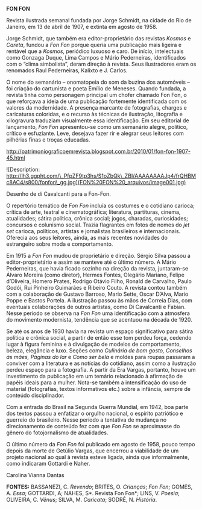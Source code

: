 **FON FON**

Revista ilustrada semanal fundada por Jorge Schmidt, na cidade do Rio de
Janeiro, em 13 de abril de 1907, e extinta em agosto de 1958.

Jorge Schmidt, que também era editor-proprietário das revistas *Kosmos*
e *Careta*, fundou a *Fon Fon* porque queria uma publicação mais ligeira
e rentável que a *Kosmos*, periódico luxuoso e caro. De início,
intelectuais como Gonzaga Duque, Lima Campos e Mário Pederneiras,
identificados com o “clima simbolista”, deram direção à revista. Seus
ilustradores eram os renomados Raul Pederneiras, Kalixto e J. Carlos.

O nome do semanário – onomatopeia do som da buzina dos automóveis – foi
criação do cartunista e poeta Emílio de Meneses. Quando fundada, a
revista tinha como personagem principal um chofer chamado Fon Fon, o que
reforçava a ideia de uma publicação fortemente identificada com os
valores da modernidade. A presença marcante de fotografias, charges e
caricaturas coloridas, e o recurso às técnicas de ilustração, litografia
e xilogravura traduziam visualmente essa identificação. Em seu editorial
de lançamento, *Fon Fon* apresentou-se como um semanário alegre,
político, crítico e esfuziante. Leve, desejava fazer rir e alegrar seus
leitores com pilhérias finas e troças educadas.

http://patrimoniograficoemrevista.blogspot.com.br/2010/01/fon-fon-1907-45.html

![Description:
http://lh3.ggpht.com/\_PfpZF9tp3hs/S1oZbQk\_ZBI/AAAAAAAAJp4/frQHBMc8AC4/s800/fonfon\_gg.jpg](FON%20FON%20_arquivos/image001.jpg)

Desenho de di Cavalcanti para a Fon-Fon.

O repertório temático de *Fon Fon* incluía os costumes e o cotidiano
carioca; crítica de arte, teatral e cinematográfica; literatura,
partituras, cinema, atualidades; sátira política, crônica social; jogos,
charadas, curiosidades; concursos e colunismo social. Trazia flagrantes
em fotos de nomes do *jet set* carioca, políticos, artistas e
jornalistas brasileiros e internacionais. Oferecia aos seus leitores,
ainda, as mais recentes novidades do estrangeiro sobre moda e
comportamento.

Em 1915 a *Fon Fon* mudou de proprietário e direção. Sérgio Silva passou
a editor-proprietário e assim se manteve até o último número. A Mário
Pederneiras, que havia ficado sozinho na direção da revista, juntaram-se
Álvaro Moreira (como diretor), Hermes Fontes, Olegário Mariano, Felipe
d’Oliveira, Homero Prates, Rodrigo Otávio Filho, Ronald de Carvalho,
Paulo Godói, Rui Pinheiro Guimarães e Ribeiro Couto. A revista contou
também com a colaboração de Gustavo Barroso, Mario Sette, Oscar D’Alva,
Mario Poppe e Bastos Portela. A ilustração passou às mãos de Correia
Dias, com eventuais colaborações de outros artistas, como Di Cavalcanti
e Fabian. Nesse período se observa na *Fon Fon* uma identificação com a
atmosfera do movimento modernista, tendência que se acentuou na década
de 1920.

Se até os anos de 1930 havia na revista um espaço significativo para
sátira política e crônica social, a partir de então esse tom perdeu
força, cedendo lugar à figura feminina e à divulgação de modelos de
comportamento, beleza, elegância e luxo. Seções como *Culinária de bom
gosto, Conselhos às mães, Páginas do lar* e *Como ser bela* e moldes
para roupas passaram a conviver com a literatura e as notícias do
cotidiano, assim como a ilustração perdeu espaço para a fotografia. A
partir da Era Vargas, portanto, houve um investimento da publicação em
um temário relacionado à afirmação de papéis ideais para a mulher.
Nota-se também a intensificação do uso de material (fotografias, textos
informativos etc.) sobre a infância, sempre de conteúdo disciplinador.

Com a entrada do Brasil na Segunda Guerra Mundial, em 1942, boa parte
dos textos passou a enfatizar o orgulho nacional, o espírito patriótico
e guerreio do brasileiro. Nesse período a tentativa de mudança no
direcionamento de conteúdo fez com que *Fon Fon* se aproximasse do
gênero do fotojornalismo de atualidades.

O último número da *Fon Fon* foi publicado em agosto de 1958, pouco
tempo depois da morte de Getúlio Vargas, que encerrou a viabilidade de
um projeto nacional ao qual à revista esteve ligada, ainda que
informalmente, como indicaram Gottardi e Naher.

Carolina Vianna Dantas

**FONTES:** BASSANEZI, C. *Revendo*; BRITES, O. *Crianças*; *Fon Fon*;
GOMES, A. *Essa*; GOTTARDI, A; NAHES, S*. Revista Fon Fon*; LINS, V.
*Poesia*; OLIVEIRA, C. *Vênus*; SILVA, M. *Caricata*; SODRÉ, N.
*História*.
